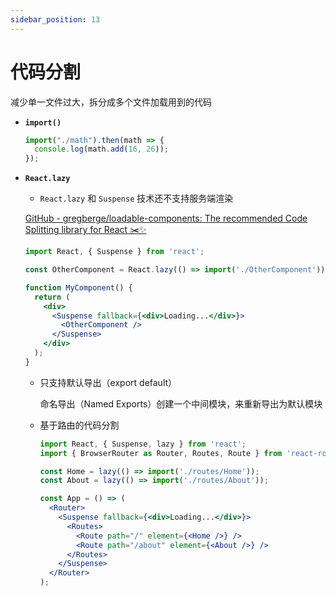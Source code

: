 ```yaml
---
sidebar_position: 13
---
```


# 代码分割

减少单一文件过大，拆分成多个文件加载用到的代码

- **`import()`**
    
    ```jsx
    import("./math").then(math => {
      console.log(math.add(16, 26));
    });
    ```
    
- **`React.lazy`**
    - `React.lazy` 和 `Suspense` 技术还不支持服务端渲染
    
    [GitHub - gregberge/loadable-components: The recommended Code Splitting library for React ✂️✨](https://github.com/gregberge/loadable-components)
    
    ```jsx
    import React, { Suspense } from 'react';
    
    const OtherComponent = React.lazy(() => import('./OtherComponent'));
    
    function MyComponent() {
      return (
        <div>
          <Suspense fallback={<div>Loading...</div>}>
            <OtherComponent />
          </Suspense>
        </div>
      );
    }
    ```
    
    - 只支持默认导出（export default）
        
        命名导出（Named Exports）创建一个中间模块，来重新导出为默认模块
        
    - 基于路由的代码分割
        
        ```jsx
        import React, { Suspense, lazy } from 'react';
        import { BrowserRouter as Router, Routes, Route } from 'react-router-dom';
        
        const Home = lazy(() => import('./routes/Home'));
        const About = lazy(() => import('./routes/About'));
        
        const App = () => (
          <Router>
            <Suspense fallback={<div>Loading...</div>}>
              <Routes>
                <Route path="/" element={<Home />} />
                <Route path="/about" element={<About />} />
              </Routes>
            </Suspense>
          </Router>
        );
        ```